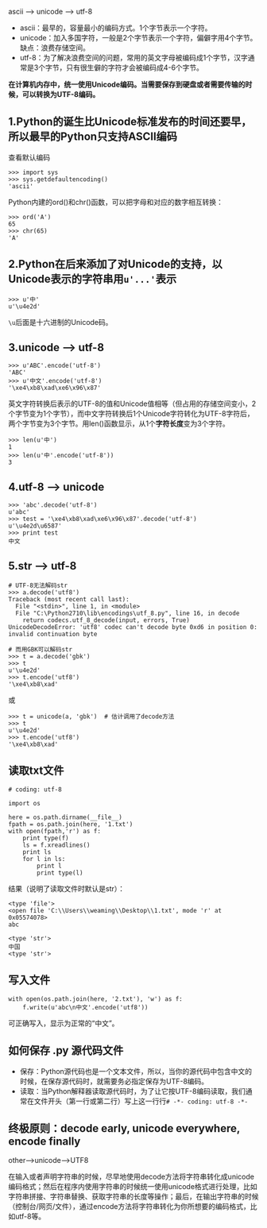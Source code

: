 ascii --> unicode --> utf-8

- ascii：最早的，容量最小的编码方式。1个字节表示一个字符。
- unicode：加入多国字符，一般是2个字节表示一个字符，偏僻字用4个字节。缺点：浪费存储空间。
- utf-8：为了解决浪费空间的问题，常用的英文字母被编码成1个字节，汉字通常是3个字节，只有很生僻的字符才会被编码成4-6个字节。

**在计算机内存中，统一使用Unicode编码。当需要保存到硬盘或者需要传输的时候，可以转换为UTF-8编码。**

1.Python的诞生比Unicode标准发布的时间还要早，所以最早的Python只支持ASCII编码
--
查看默认编码
```
>>> import sys
>>> sys.getdefaultencoding()
'ascii'
```

Python内建的ord()和chr()函数，可以把字母和对应的数字相互转换：
```
>>> ord('A')
65
>>> chr(65)
'A'
```

2.Python在后来添加了对Unicode的支持，以Unicode表示的字符串用`u'...'`表示
--
```
>>> u'中'
u'\u4e2d'
```
`\u`后面是十六进制的Unicode码。

3.unicode --> utf-8
----
```
>>> u'ABC'.encode('utf-8')
'ABC'
>>> u'中文'.encode('utf-8')
'\xe4\xb8\xad\xe6\x96\x87'
```
英文字符转换后表示的UTF-8的值和Unicode值相等（但占用的存储空间变小，2个字节变为1个字节），而中文字符转换后1个Unicode字符转化为UTF-8字符后，两个字节变为3个字节。用len()函数显示，从1个**字符长度**变为3个字符。
```
>>> len(u'中')
1
>>> len(u'中'.encode('utf-8'))
3
```

4.utf-8 --> unicode
----
```
>>> 'abc'.decode('utf-8')
u'abc'
>>> test = '\xe4\xb8\xad\xe6\x96\x87'.decode('utf-8')
u'\u4e2d\u6587'
>>> print test
中文
```

5.str --> utf-8
--
```
# UTF-8无法解码str
>>> a.decode('utf8')
Traceback (most recent call last):
  File "<stdin>", line 1, in <module>
  File "C:\Python2710\lib\encodings\utf_8.py", line 16, in decode
    return codecs.utf_8_decode(input, errors, True)
UnicodeDecodeError: 'utf8' codec can't decode byte 0xd6 in position 0: invalid continuation byte

# 而用GBK可以解码str
>>> t = a.decode('gbk')
>>> t
u'\u4e2d'
>>> t.encode('utf8')
'\xe4\xb8\xad'
```
或
```
>>> t = unicode(a, 'gbk')  # 估计调用了decode方法
>>> t
u'\u4e2d'
>>> t.encode('utf8')
'\xe4\xb8\xad'
```

读取txt文件
--
```
# coding: utf-8

import os

here = os.path.dirname(__file__)
fpath = os.path.join(here, '1.txt')
with open(fpath,'r') as f:
    print type(f)
    ls = f.xreadlines()
    print ls
    for l in ls:
        print l
        print type(l)
```

结果（说明了读取文件时默认是str）：
```
<type 'file'>
<open file 'C:\\Users\\weaming\\Desktop\\1.txt', mode 'r' at 0x05574078>
abc

<type 'str'>
中国
<type 'str'>
```

写入文件
----
```
with open(os.path.join(here, '2.txt'), 'w') as f:
    f.write(u'abc\n中文'.encode('utf8'))
```
可正确写入，显示为正常的“中文”。

如何保存 .py 源代码文件
----
- 保存：Python源代码也是一个文本文件，所以，当你的源代码中包含中文的时候，在保存源代码时，就需要务必指定保存为UTF-8编码。
- 读取：当Python解释器读取源代码时，为了让它按UTF-8编码读取，我们通常在文件开头（第一行或第二行）写上这一行行`# -*- coding: utf-8 -*-`

终极原则：decode early, unicode everywhere, encode finally
----
other-->unicode-->UTF8

在输入或者声明字符串的时候，尽早地使用decode方法将字符串转化成unicode编码格式；然后在程序内使用字符串的时候统一使用unicode格式进行处理，比如字符串拼接、字符串替换、获取字符串的长度等操作；最后，在输出字符串的时候（控制台/网页/文件），通过encode方法将字符串转化为你所想要的编码格式，比如utf-8等。
